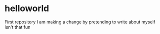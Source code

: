 # helloworld
First repository
I am making a change by pretending to write about myself
Isn't that fun

